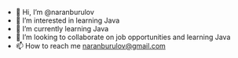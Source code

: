 - 👋 Hi, I’m @naranburulov
- 👀 I’m interested in learning Java
- 🌱 I’m currently learning Java
- 💞️ I’m looking to collaborate on job opportunities and learning Java
- 📫 How to reach me naranburulov@gmail.com

<!---
naranburulov/naranburulov is a ✨ special ✨ repository because its `README.md` (this file) appears on your GitHub profile.
You can click the Preview link to take a look at your changes.
--->
